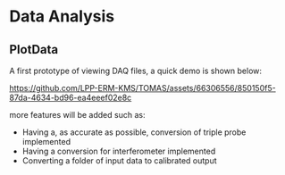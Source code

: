 # Data Analysis

## PlotData

A first prototype of viewing DAQ files, a quick demo is shown below:

https://github.com/LPP-ERM-KMS/TOMAS/assets/66306556/850150f5-87da-4634-bd96-ea4eeef02e8c



more features will be added such as:

- Having a, as accurate as possible, conversion of triple probe implemented
- Having a conversion for interferometer implemented
- Converting a folder of input data to calibrated output
